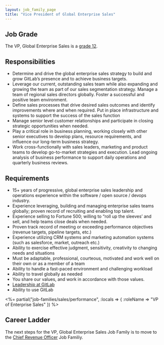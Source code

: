 ```yaml
---
layout: job_family_page
title: "Vice President of Global Enterprise Sales"
---
```


## Job Grade 

The VP, Global Enterprise Sales is a [grade 12](/handbook/total-rewards/compensation/compensation-calculator/#gitlab-job-grades).

## Responsibilities

* Determine and drive the global enterprise sales strategy to build and grow GitLab’s presence and to achieve business targets.
* Leverage our current, outstanding sales team while also expanding and growing the team as part of our sales segmentation strategy.  Manage a team of regional sales directors globally.  Foster a successful and positive team environment.
* Define sales processes that drive desired sales outcomes and identify improvements where and when required. Put in place infrastructure and systems to support the success of the sales function
* Manage senior level customer relationships and participate in closing strategic opportunities when needed.
* Play a critical role in business planning, working closely with other senior executives to develop plans, resource requirements, and influence our long-term business strategy.
* Work cross-functionally with sales leaders, marketing and product teams to develop go-to-market strategies and execution. Lead ongoing analysis of business performance to support daily operations and quarterly business reviews.

## Requirements

* 15+ years of progressive, global enterprise sales leadership and operations experience within the software / open source / devops industry.
* Experience leveraging, building and managing enterprise sales teams globally; proven record of recruiting and enabling top talent.
* Experience selling to Fortune 500; willing to “roll up the sleeves’ and sell, and help teams close deals when needed.
* Proven track record of meeting or exceeding performance objectives (revenue targets, pipeline targets, etc.)
* Experience utilizing CRM systems and marketing automation systems (such as salesforce, market, outreach etc.)
* Ability to exercise effective judgment, sensitivity, creativity to changing needs and situations
* Must be adaptable, professional, courteous, motivated and work well on their own or as a member of a team
* Ability to handle a fast-paced environment and challenging workload
* Ability to travel globally as needed
* You share our values, and work in accordance with those values.
* [Leadership at GitLab](https://about.gitlab.com/company/team/structure/#s-group)
* Ability to use GitLab

<%= partial("job-families/sales/performance", :locals => { :roleName => "VP of Enterprise Sales" }) %>

## Career Ladder

The next steps for the VP, Global Enterprise Sales Job Family is to move to the [Chief Revenue Officer](/job-families/sales/chief-revenue-officer/) Job Familiy.


